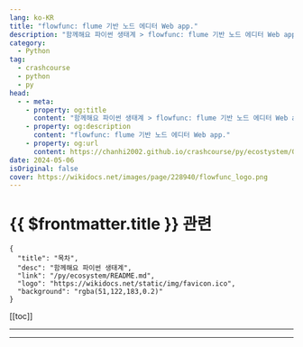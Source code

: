 ```yaml
---
lang: ko-KR
title: "flowfunc: flume 기반 노드 에디터 Web app."
description: "함께해요 파이썬 생태계 > flowfunc: flume 기반 노드 에디터 Web app."
category:
  - Python
tag: 
  - crashcourse
  - python
  - py
head:
  - - meta:
    - property: og:title
      content: "함께해요 파이썬 생태계 > flowfunc: flume 기반 노드 에디터 Web app."
    - property: og:description
      content: "flowfunc: flume 기반 노드 에디터 Web app."
    - property: og:url
      content: https://chanhi2002.github.io/crashcourse/py/ecostystem/04/flowfunc.html
date: 2024-05-06
isOriginal: false
cover: https://wikidocs.net/images/page/228940/flowfunc_logo.png
---
```


# {{ $frontmatter.title }} 관련

```component VPCard
{
  "title": "목차",
  "desc": "함께해요 파이썬 생태계",
  "link": "/py/ecosystem/README.md",
  "logo": "https://wikidocs.net/static/img/favicon.ico",
  "background": "rgba(51,122,183,0.2)"
}
```

[[toc]]

---

<SiteInfo
  name="flowfunc: flume 기반 노드 에디터 Web app. | WikiDocs"
  desc="함께해요 파이썬 생태계"
  url="https://wikidocs.net/228940"
  logo="https://wikidocs.net/static/img/favicon.ico"
  preview="https://wikidocs.net/images/page/228940/flowfunc_logo.png"/>

<!-- TODO: 작성 -->

---

<TagLinks />